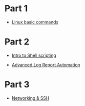 
# Part 1
* [Linux basic commands](./week1/Intro%20to%20DevOps%20and%20Linux.md)


# Part 2
* [Intro to Shell scripting](./week2_practice/Shell%20scripting.md)

* [Advanced Log Report Automation](./week2_Summary/Advanced%20Log%20Report%20Automation.md)

# Part 3
* [Networking & SSH](./week3_practice/Networking%20&%20SSH.md)